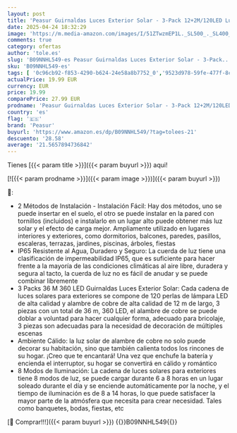 ```yaml
---
layout: post
title: 'Peasur Guirnaldas Luces Exterior Solar - 3-Pack 12+2M/120LED Luces Solares LED Exterior Jardin Luces Navidad Exterior Solares Luz Solar Exterior Jardin Cadena para Exteriores Decoracion Arbol  Cálido'
date: 2025-04-24 18:32:29
image: 'https://m.media-amazon.com/images/I/51ZTwzmEP1L._SL500_._SL400_.jpg'
comments: true
category: ofertas
author: 'tole.es'
slug: 'B09NNHL549-es Peasur Guirnaldas Luces Exterior Solar - 3-Pack...'
sku: 'B09NNHL549-es'
tags: [ '0c96cb92-f853-4290-b624-24e58a8b7752_0','9523d978-59fe-477f-8c56-f69a4f1f65a6_0','9523d978-59fe-477f-8c56-f69a4f1f65a6_5601','Arborist Merchandising Root','Custom Stores','Guirnaldas luminosas','Guirnaldas luminosas de exterior-interior','Hogar y cocina','Iluminación','Iluminación LED','Los favoritos de nuestros clientes: Hogar y cocina','Self Service','Special Features Stores','Tienda de Iluminación LED','e37d34a9-178a-4098-be78-ddb28539c2f9_0','navidad','peasur','🇪🇸', ]
actualPrice: 19.99 EUR
currency: EUR
price: 19.99
comparePrice: 27.99 EUR
prodname: 'Peasur Guirnaldas Luces Exterior Solar - 3-Pack 12+2M/120LED Luces Solares LED Exterior Jardin Luces Navidad Exterior Solares Luz Solar Exterior Jardin Cadena para Exteriores Decoracion Arbol  Cálido'
country: 'es'
flag: '🇪🇸'
brand: 'Peasur'
buyurl: 'https://www.amazon.es/dp/B09NNHL549/?tag=tolees-21'
descuento: '28.58'
average: '21.5657894736842'
---
```


Tienes [{{< param title >}}]({{< param buyurl >}}) aqui!

[![{{< param prodname >}}]({{< param image >}})]({{< param buyurl >}})

🔎:

- 2 Métodos de Instalación - Instalación Fácil: Hay dos métodos, uno se puede insertar en el suelo, el otro se puede instalar en la pared con tornillos (incluidos) e instalarlo en un lugar alto puede obtener más luz solar y el efecto de carga mejor. Ampliamente utilizado en lugares interiores y exteriores, como dormitorios, balcones, paredes, pasillos, escaleras, terrazas, jardines, piscinas, árboles, fiestas
- IP65 Resistente al Agua, Duradero y Seguro: La cuerda de luz tiene una clasificación de impermeabilidad IP65, que es suficiente para hacer frente a la mayoría de las condiciones climáticas al aire libre, duradera y segura al tacto, la cuerda de luz no es fácil de anudar y se puede combinar libremente
- 3 Packs 36 M 360 LED Guirnaldas Luces Exterior Solar: Cada cadena de luces solares para exteriores se compone de 120 perlas de lámpara LED de alta calidad y alambre de cobre de alta calidad de 12 m de largo, 3 piezas con un total de 36 m, 360 LED, el alambre de cobre se puede doblar a voluntad para hacer cualquier forma, adecuado para bricolaje, 3 piezas son adecuadas para la necesidad de decoración de múltiples escenas
- Ambiente Cálido: la luz solar de alambre de cobre no solo puede decorar su habitación, sino que también calienta todos los rincones de su hogar. ¡Creo que te encantará! Una vez que enchufe la batería y encienda el interruptor, su hogar se convertirá en cálido y romántico
- 8 Modos de Iluminación: La cadena de luces solares para exteriores tiene 8 modos de luz, se puede cargar durante 6 a 8 horas en un lugar soleado durante el día y se enciende automáticamente por la noche, y el tiempo de iluminación es de 8 a 14 horas, lo que puede satisfacer la mayor parte de la atmósfera que necesita para crear necesidad. Tales como banquetes, bodas, fiestas, etc

[🛒 Comprar!!!]({{< param buyurl >}})
{{<world>}}B09NNHL549{{</world>}}
